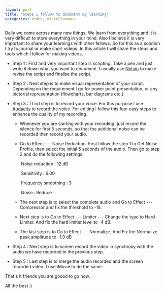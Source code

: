 ```yaml
---
layout: post
title: "Steps I follow to document my learning"
categories: Video, miscellaneous
---
```


Daily we come across many new things.  We learn from everything and it is very difficult to store everything in your mind. Also I believe it is very important to share your learnings with other fellows. So for this as a solution I try to journal or make short videos. In this article I will share the steps and tools which I follow for making videos. 

- Step 1 : First and very important step is scripting. Take a pen and just write it down what you want to document. I usually use <u>Notion</u> to make revise the script and finalise the script. 

- Step 2 : Next step is to make visual representation of your script. Depending on the requirement I  go for power point presentation, or any pictorial representation (flowcharts, bar diagrams etc.).

- Step 3 : Third step is to record your voice. For this purpose I use <u>Audacity</u> to record the voice. For editing I follow this four easy steps to enhance the quality of my recording. 

  - Whenever you are starting with your recording, just record the silence for first 5 seconds, so that the additional noise can be recorded then record your audio. 

  - Go to Effect --- Noise Reduction. First follow the step 1 to Get Noise Profile, then select the initial 5 seconds of the audio. Then go to step 2 and do the following settings. 

    ​		Noise reduction : 12 dB

    ​		Sensitivity : 6.00

    ​		Frequency smoothing : 3

    ​		Noise :  Reduce

  - The next step is to select the complete audio and Go to Effect --- Compressor and fix the threshold to -18.
  - Next step is to Go to Effect --- Limiter --- Change the type to Hard Limiter. And fix the hard limiter level to -4 dB.
  - The last step is to Go to Effect --- Normalize. And Fix the Normalize peak amplitude to -1.0 dB

- Step 4 : Next step is to screen record the video in synchrony with the audio we have recorded in the previous step. 

- Step 5 : Last step is to merge the audio recorded and the screen recorded video. I use iMovie to do the same. 

That's it friends you are goood to go now. 

All the best :)

​		

